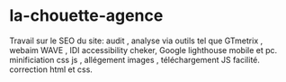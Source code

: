 # la-chouette-agence
Travail sur le SEO du site: audit , analyse via outils tel que GTmetrix , webaim WAVE , IDI accessibility cheker, Google lighthouse mobile et pc.
minificiation css js , allégement images , téléchargement JS facilité.
correction html et css.


